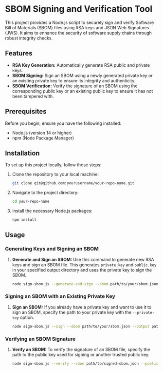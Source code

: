 
# SBOM Signing and Verification Tool

This project provides a Node.js script to securely sign and verify Software Bill of Materials (SBOM) files using RSA keys and JSON Web Signatures (JWS). It aims to enhance the security of software supply chains through robust integrity checks.

## Features

- **RSA Key Generation:** Automatically generate RSA public and private keys.
- **SBOM Signing:** Sign an SBOM using a newly generated private key or an existing private key to ensure its integrity and authenticity.
- **SBOM Verification:** Verify the signature of an SBOM using the corresponding public key or an existing public key to ensure it has not been tampered with.

## Prerequisites

Before you begin, ensure you have the following installed:
- Node.js (version 14 or higher)
- npm (Node Package Manager)

## Installation

To set up this project locally, follow these steps:

1. Clone the repository to your local machine:
   ```bash
   git clone git@github.com:yourusername/your-repo-name.git
   ```
2. Navigate to the project directory:
   ```bash
   cd your-repo-name
   ```
3. Install the necessary Node.js packages:
   ```bash
   npm install
   ```

## Usage

### Generating Keys and Signing an SBOM

1. **Generate and Sign an SBOM:**
   Use this command to generate new RSA keys and sign an SBOM file. This generates `private.key` and `public.key` in your specified output directory and uses the private key to sign the SBOM.
   ```bash
   node sign-sbom.js --generate-and-sign --sbom path/to/your/sbom.json --output path/to/output/signed-sbom.json
   ```

### Signing an SBOM with an Existing Private Key

1. **Sign an SBOM:**
   If you already have a private key and want to use it to sign an SBOM, specify the path to your private key with the `--private-key` option.
   ```bash
   node sign-sbom.js --sign --sbom path/to/your/sbom.json --output path/to/output/signed-sbom.json --private-key path/to/your/private.key
   ```

### Verifying an SBOM Signature

1. **Verify an SBOM:**
   To verify the signature of an SBOM file, specify the path to the public key used for signing or another trusted public key.
   ```bash
   node sign-sbom.js --verify --sbom path/to/signed-sbom.json --public-key path/to/public.key
   ```

